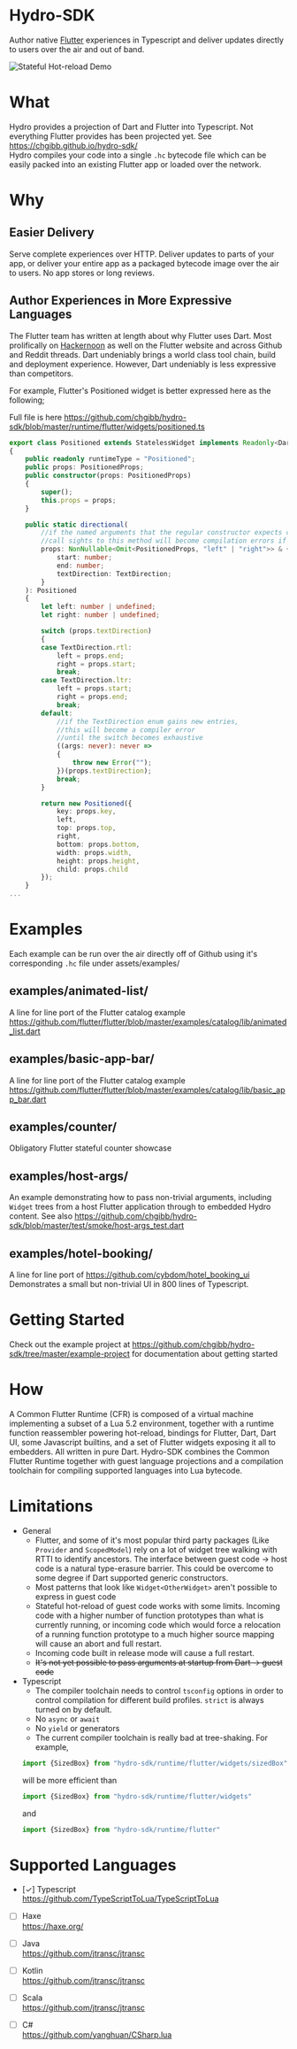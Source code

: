 # Hydro-SDK

Author native [Flutter](https://flutter.dev/docs) experiences in Typescript and deliver updates directly to users over the air and out of band.

![Stateful Hot-reload Demo](https://github.com/chgibb/hydro-sdk/blob/master/readme-video.gif)

# What
Hydro provides a projection of Dart and Flutter into Typescript. Not everything Flutter provides has been projected yet. See https://chgibb.github.io/hydro-sdk/  
Hydro compiles your code into a single `.hc` bytecode file which can be easily packed into an existing Flutter app or loaded over the network.

# Why
## Easier Delivery
Serve complete experiences over HTTP. Deliver updates to parts of your app, or deliver your entire app as a packaged bytecode image over the air to users. No app stores or long reviews.


## Author Experiences in More Expressive Languages
The Flutter team has written at length about why Flutter uses Dart. Most prolifically on [Hackernoon](https://hackernoon.com/why-flutter-uses-dart-dd635a054ebf) as well on the Flutter website and across Github and Reddit threads. Dart undeniably brings a world class tool chain, build and deployment experience. However, Dart undeniably is less expressive than competitors.

For example, Flutter's Positioned widget is better expressed here as the following;

Full file is here https://github.com/chgibb/hydro-sdk/blob/master/runtime/flutter/widgets/positioned.ts
```typescript
export class Positioned extends StatelessWidget implements Readonly<DartObject>
{
    public readonly runtimeType = "Positioned";
    public props: PositionedProps;
    public constructor(props: PositionedProps) 
    {
        super();
        this.props = props;
    }

    public static directional(
        //if the named arguments that the regular constructor expects changes,
        //call sights to this method will become compilation errors if not changed
        props: NonNullable<Omit<PositionedProps, "left" | "right">> & {
            start: number;
            end: number;
            textDirection: TextDirection;
        }
    ): Positioned 
    {
        let left: number | undefined;
        let right: number | undefined;

        switch (props.textDirection) 
        {
        case TextDirection.rtl:
            left = props.end;
            right = props.start;
            break;
        case TextDirection.ltr:
            left = props.start;
            right = props.end;
            break;
        default:
            //if the TextDirection enum gains new entries,
            //this will become a compiler error
            //until the switch becomes exhaustive
            ((args: never): never => 
            {
                throw new Error(""); 
            })(props.textDirection);
            break;
        }

        return new Positioned({
            key: props.key,
            left,
            top: props.top,
            right,
            bottom: props.bottom,
            width: props.width,
            height: props.height,
            child: props.child
        });
    }
...
```
# Examples
Each example can be run over the air directly off of Github using it's corresponding `.hc` file under assets/examples/
## examples/animated-list/
A line for line port of the Flutter catalog example https://github.com/flutter/flutter/blob/master/examples/catalog/lib/animated_list.dart  

## examples/basic-app-bar/

A line for line port of the Flutter catalog example https://github.com/flutter/flutter/blob/master/examples/catalog/lib/basic_app_bar.dart  

## examples/counter/
Obligatory Flutter stateful counter showcase

## examples/host-args/
An example demonstrating how to pass non-trivial arguments, including `Widget` trees from a host Flutter application through to embedded Hydro content. See also https://github.com/chgibb/hydro-sdk/blob/master/test/smoke/host-args_test.dart

## examples/hotel-booking/
A line for line port of https://github.com/cybdom/hotel_booking_ui   
Demonstrates a small but non-trivial UI in 800 lines of Typescript.
# Getting Started
Check out the example project at https://github.com/chgibb/hydro-sdk/tree/master/example-project for documentation about getting started

# How
A Common Flutter Runtime (CFR) is composed of a virtual machine implementing a subset of a Lua 5.2 environment, together with a runtime function reassembler powering hot-reload, bindings for Flutter, Dart, Dart UI, some Javascript builtins, and a set of Flutter widgets exposing it all to embedders. All written in pure Dart. Hydro-SDK combines the Common Flutter Runtime together with guest language projections and a compilation toolchain for compiling supported languages into Lua bytecode.

# Limitations
- General
    - Flutter, and some of it's most popular third party packages (Like `Provider` and `ScopedModel`) rely on a lot of widget tree walking with RTTI to identify ancestors. The interface between guest code -> host code is a natural type-erasure barrier. This could be overcome to some degree if Dart supported generic constructors.
    - Most patterns that look like `Widget<OtherWidget>` aren't possible to express in guest code
    - Stateful hot-reload of guest code works with some limits. Incoming code with a higher number of function prototypes than what is currently running, or incoming code which would force a relocation of a running function prototype to a much higher source mapping will cause an abort and full restart.
    - Incoming code built in release mode will cause a full restart.
    - ~~It's not yet possible to pass arguments at startup from Dart -> guest code~~
- Typescript
    - The compiler toolchain needs to control `tsconfig` options in order to control compilation for different build profiles. `strict` is always turned on by default.
    - No `async` or `await` 
    - No `yield` or generators
    - The current compiler toolchain is really bad at tree-shaking. For example,
     ```typescript
     import {SizedBox} from "hydro-sdk/runtime/flutter/widgets/sizedBox"
     ``` 
     will be more efficient than
     ```typescript
    import {SizedBox} from "hydro-sdk/runtime/flutter/widgets"
     ```
     and
     ```typescript
     import {SizedBox} from "hydro-sdk/runtime/flutter"
     ```

# Supported Languages  
- [&check;] Typescript  
        https://github.com/TypeScriptToLua/TypeScriptToLua  
- [ ] Haxe  
        https://haxe.org/  
- [ ] Java  
        https://github.com/jtransc/jtransc  
- [ ] Kotlin  
        https://github.com/jtransc/jtransc  
- [ ] Scala  
        https://github.com/jtransc/jtransc  
- [ ] C#  
        https://github.com/yanghuan/CSharp.lua 

